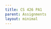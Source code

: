 ```yaml
---
title: CS 426 PA1
parent: Assignments
layout: minimal
---
```

<object data="../../../media/pdfs/CS426_P1_T08.pdf" style="width: 100%;height: 100vh;"></object>